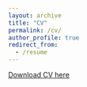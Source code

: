 ```yaml
---
layout: archive
title: "CV"
permalink: /cv/
author_profile: true
redirect_from:
  - /resume
---
```


[Download CV here](https://danrthomas.github.io/files/CV.pdf)

